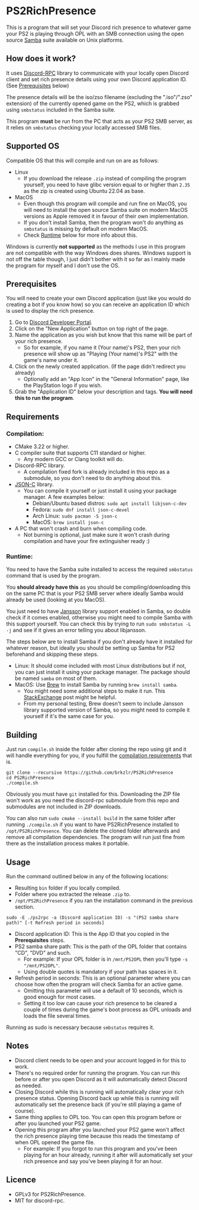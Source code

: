 # PS2RichPresence
This is a program that will set your Discord rich presence to whatever game your PS2 is playing through OPL with an SMB connection using the open source [Samba](https://www.samba.org/) suite available on Unix platforms.

## How does it work?
It uses [Discord-RPC](https://github.com/brkzlr/discord-rpc) library to communicate with your locally open Discord client and set rich presence details using your own Discord application ID. (See [Prerequisites](#prerequisites) below)

The presence details will be the iso/zso filename (excluding the ".iso"/".zso" extension) of the currently opened game on the PS2, which is grabbed using `smbstatus` included in the Samba suite.

This program **must** be run from the PC that acts as your PS2 SMB server, as it relies on `smbstatus` checking your locally accessed SMB files.

## Supported OS
Compatible OS that this will compile and run on are as follows:
- Linux
  - If you download the release `.zip` instead of compiling the program yourself, you need to have glibc version equal to or higher than `2.35` as the zip is created using Ubuntu 22.04 as base.
- MacOS
  - Even though this program will compile and run fine on MacOS, you will need to install the open source Samba suite on modern MacOS versions as Apple removed it in favour of their own implementation.
  - If you don't install Samba, then the program won't do anything as `smbstatus` is missing by default on modern MacOS.
  - Check [Runtime](#runtime) below for more info about this.

Windows is currently **not supported** as the methods I use in this program are not compatible with the way Windows does shares.
Windows support is not off the table though, I just didn't bother with it so far as I mainly made the program for myself and I don't use the OS.

## Prerequisites
You will need to create your own Discord application (just like you would do creating a bot if you know how) so you can receive an application ID which is used to display the rich presence.
1) Go to [Discord Developer Portal](https://discord.com/developers/applications).
2) Click on the "New Application" button on top right of the page.
3) Name the application as you wish but know that this name will be part of your rich presence.
   - So for example, if you name it (Your name)'s PS2, then your rich presence will show up as "Playing (Your name)'s PS2" with the game's name under it.
4) Click on the newly created application. (If the page didn't redirect you already)
   - Optionally add an "App Icon" in the "General Information" page, like the PlayStation logo if you wish.
5) Grab the "Application ID" below your description and tags. **You will need this to run the program**.

## Requirements
### Compilation:
- CMake 3.22 or higher.
- C compiler suite that supports C11 standard or higher.
  - Any modern GCC or Clang toolkit will do.
- Discord-RPC library.
  - A compilation fixed fork is already included in this repo as a submodule, so you don't need to do anything about this.
- [JSON-C](https://github.com/json-c/json-c) library.
  - You can compile it yourself or just install it using your package manager. A few examples below:
    - Debian/Ubuntu based distros: `sudo apt install libjson-c-dev`
    - Fedora: `sudo dnf install json-c-devel`
    - Arch Linux: `sudo pacman -S json-c`
    - MacOS: `brew install json-c`
- A PC that won't crash and burn when compiling code.
  - Not burning is optional, just make sure it won't crash during compilation and have your fire extinguisher ready :)

### Runtime:
You need to have the Samba suite installed to access the required `smbstatus` command that is used by the program.

You **should already have this** as you should be compiling/downloading this on the same PC that is your PS2 SMB server where ideally Samba would already be used (looking at you MacOS).

You just need to have [Jansson](https://github.com/akheron/jansson) library support enabled in Samba, so double check if it comes enabled, otherwise you might need to compile Samba with this support yourself.
You can check this by trying to run `sudo smbstatus -L -j` and see if it gives an error telling you about libjansson.

The steps below are to install Samba if you don't already have it installed for whatever reason, but ideally you should be setting up Samba for PS2 beforehand and skipping these steps.
- Linux: It should come included with most Linux distributions but if not, you can just install it using your package manager. The package should be named `samba` on most of them.
- MacOS: Use [Brew](https://brew.sh/) to install Samba by running `brew install samba`.
  - You might need some additional steps to make it run. This [StackExchange](https://apple.stackexchange.com/a/459346) post might be helpful.
  - From my personal testing, Brew doesn't seem to include Jansson library supported version of Samba, so you might need to compile it yourself if it's the same case for you.

## Building
Just run `compile.sh` inside the folder after cloning the repo using git and it will handle everything for you, if you fulfill the [compilation requirements](#compilation) that is.
```
git clone --recursive https://github.com/brkzlr/PS2RichPresence
cd PS2RichPresence
./compile.sh
```
Obviously you must have `git` installed for this. Downloading the ZIP file won't work as you need the discord-rpc submodule from this repo and submodules are not included in ZIP downloads.

You can also run `sudo cmake --install build` in the same folder after running `./compile.sh` if you want to have PS2RichPresence installed to `/opt/PS2RichPresence`.
You can delete the cloned folder afterwards and remove all compilation dependencies. The program will run just fine from there as the installation process makes it portable.

## Usage
Run the command outlined below in any of the following locations:
- Resulting `bin` folder if you locally compiled.
- Folder where you extracted the release `.zip` to.
- `/opt/PS2RichPresence` if you ran the installation command in the previous section.
```
sudo -E ./ps2rpc -a (Discord application ID) -s "(PS2 samba share path)" [-t Refresh period in seconds]
```
- Discord application ID: This is the App ID that you copied in the **Prerequisites** steps.
- PS2 samba share path: This is the path of the OPL folder that contains "CD", "DVD" and such.
  - For example: If your OPL folder is in `/mnt/PS2OPL` then you'll type `-s "/mnt/PS2OPL"`.
  - Using double quotes is mandatory if your path has spaces in it.
- Refresh period in seconds: This is an optional parameter where you can choose how often the program will check Samba for an active game.
  - Omitting this parameter will use a default of 10 seconds, which is good enough for most cases.
  - Setting it too low can cause your rich presence to be cleared a couple of times during the game's boot process as OPL unloads and loads the file several times.

Running as sudo is necessary because `smbstatus` requires it.

## Notes
- Discord client needs to be open and your account logged in for this to work.
- There's no required order for running the program. You can run this before or after you open Discord as it will automatically detect Discord as needed.
- Closing Discord while this is running will automatically clear your rich presence status. Opening Discord back up while this is running will automatically set the presence back (if you're still playing a game of course).
- Same thing applies to OPL too. You can open this program before or after you launched your PS2 game.
- Opening this program after you launched your PS2 game won't affect the rich presence playing time because this reads the timestamp of when OPL opened the game file.
  - For example: If you forgot to run this program and you've been playing for an hour already, running it after will automatically set your rich presence and say you've been playing it for an hour.

## Licence
- GPLv3 for PS2RichPresence.
- MIT for discord-rpc.
